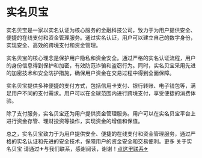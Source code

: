 # 实名贝宝

实名贝宝是一家以实名认证为核心服务的金融科技公司，致力于为用户提供安全、便捷的在线支付和资金管理服务。通过实名认证，用户可以建立自己的数字身份，实现安全、高效的跨境支付和资金管理。

实名贝宝的核心理念是保护用户隐私和资金安全。通过严格的实名认证流程，用户的身份信息得到保护和加密，有效防范诈骗和盗窃行为。同时，实名贝宝采用先进的加密技术和安全防护措施，确保用户资金在交易过程中得到全面保障。

实名贝宝提供多种便捷的支付方式，包括信用卡支付、银行转账、电子钱包等，满足用户不同的支付需求。用户可以在全球范围内进行跨境支付，享受便捷的消费体验。

除了支付服务，实名贝宝还为用户提供资金管理服务。用户可以在实名贝宝平台上进行资金存管、理财投资等操作，实现资金的增值和保值。

总之，实名贝宝致力于为用户提供安全、便捷的在线支付和资金管理服务，通过严格的实名认证和先进的安全技术，保障用户的资金安全和交易便利。更多 关于实名贝宝 请通过✈与我们联系，感谢阅读，谢谢！[点这里联系✈](https://www.k02.cc)